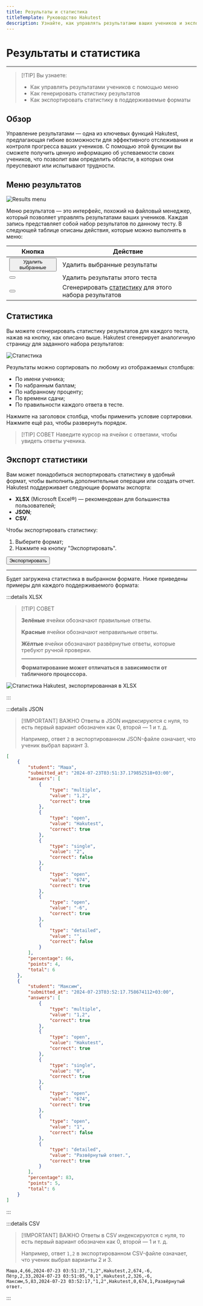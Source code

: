 ```yaml
---
title: Результаты и статистика
titleTemplate: Руководство Hakutest
description: Узнайте, как управлять результатами ваших учеников и экспортировать статистику
---
```


# Результаты и статистика

---

> [!TIP] Вы узнаете:
>
> -   Как управлять результатами учеников с помощью меню
> -   Как генерировать статистику результатов
> -   Как экспортировать статистику в поддерживаемые форматы

## Обзор

Управление результатами &mdash; одна из ключевых функций Hakutest, предлагающая
гибкие возможности для эффективного отслеживания и контроля прогресса ваших
учеников. С помощью этой функции вы сможете получить ценную информацию об
успеваемости своих учеников, что позволит вам определить области, в которых они
преуспевают или испытывают трудности.

## Меню результатов

![Results menu](./img/results-menu.png)

Меню результатов &mdash; это интерфейс, похожий на файловый менеджер, который
позволяет управлять результатами ваших учеников. Каждая запись представляет
собой набор результатов по данному тесту. В следующей таблице описаны действия,
которые можно выполнять в меню:

| Кнопка                                                                                       | Действие                                                             |
| -------------------------------------------------------------------------------------------- | -------------------------------------------------------------------- |
| <button class="button button__danger"><i class="i trash-can"></i> Удалить выбранные</button> | Удалить выбранные результаты                                         |
| <button class="guide-action"><i class="i trash-can"></i></button>                            | Удалить результаты этого теста                                       |
| <button class="guide-action"><i class="i analytics"></i></button>                            | Сгенерировать [статистику](#статистика) для этого набора результатов |

## Статистика

Вы можете сгенерировать статистику результатов для каждого теста, нажав на
кнопку, как описано выше. Hakutest сгенерирует аналогичную страницу для
заданного набора результатов:

![Статистика](./img/statistics.png)

Результаты можно сортировать по любому из отображаемых столбцов:

-   По имени ученика;
-   По набранным баллам;
-   По набранному проценту;
-   По времени сдачи;
-   По правильности каждого ответа в тесте.

Нажмите на заголовок столбца, чтобы применить условие сортировки. Нажмите ещё
раз, чтобы развернуть порядок.

> [!TIP] СОВЕТ
> Наведите курсор на ячейки с ответами, чтобы увидеть ответы ученика.

## Экспорт статистики

Вам может понадобиться экспортировать статистику в удобный формат, чтобы
выполнить дополнительные операции или создать отчет. Hakutest поддерживает
следующие форматы экспорта:

-   **XLSX** (Microsoft Excel®) &mdash; рекомендован для большинства пользователей;
-   **JSON**;
-   **CSV**.

Чтобы экспортировать статистику:

1. Выберите формат;
2. Нажмите на кнопку "Экспортировать".

<button class="button button__primary">Экспортировать</button>

---

Будет загружена статистика в выбранном формате. Ниже приведены примеры для
каждого поддерживаемого формата:

:::details XLSX

> [!TIP] СОВЕТ
>
> <b :class="$style.correct">Зелёные</b> ячейки обозначают правильные ответы.
>
> <b :class="$style.incorrect">Красные</b> ячейки обозначают неправильные ответы.
>
> <b :class="$style.detailed">Жёлтые</b> ячейки обозначают развёрнутые ответы, которые требуют ручной проверки.
>
> ---
>
> **Форматирование может отличаться в зависимости от табличного процессора.**

![Статистика Hakutest, экспортированная в XLSX](./img/statistics-xlsx.png)

:::

:::details JSON

> [!IMPORTANT] ВАЖНО
> Ответы в JSON индексируются с нуля, то есть первый вариант обозначен как 0,
> второй &mdash; 1 и т. д.
>
> Например, ответ `2` в экспортированном JSON-файле означает, что ученик выбрал
> вариант 3.

```json
[
    {
        "student": "Маша",
        "submitted_at": "2024-07-23T03:51:37.179852518+03:00",
        "answers": [
            {
                "type": "multiple",
                "value": "1,2",
                "correct": true
            },
            {
                "type": "open",
                "value": "Hakutest",
                "correct": true
            },
            {
                "type": "single",
                "value": "2",
                "correct": false
            },
            {
                "type": "open",
                "value": "674",
                "correct": true
            },
            {
                "type": "open",
                "value": "-6",
                "correct": true
            },
            {
                "type": "detailed",
                "value": "",
                "correct": false
            }
        ],
        "percentage": 66,
        "points": 4,
        "total": 6
    },
    {
        "student": "Максим",
        "submitted_at": "2024-07-23T03:52:17.758674112+03:00",
        "answers": [
            {
                "type": "multiple",
                "value": "1,2",
                "correct": true
            },
            {
                "type": "open",
                "value": "Hakutest",
                "correct": true
            },
            {
                "type": "single",
                "value": "0",
                "correct": true
            },
            {
                "type": "open",
                "value": "674",
                "correct": true
            },
            {
                "type": "open",
                "value": "1",
                "correct": false
            },
            {
                "type": "detailed",
                "value": "Развёрнутый ответ.",
                "correct": true
            }
        ],
        "percentage": 83,
        "points": 5,
        "total": 6
    }
]
```

:::

:::details CSV

> [!IMPORTANT] ВАЖНО
> Ответы в CSV индексируются с нуля, то есть первый вариант обозначен как 0,
> второй &mdash; 1 и т. д.
>
> Например, ответ `1,2` в экспортированном CSV-файле означает, что ученик
> выбрал варианты 2 и 3.

```csv
Маша,4,66,2024-07-23 03:51:37,"1,2",Hakutest,2,674,-6,
Пётр,2,33,2024-07-23 03:51:05,"0,1",Hakutest,2,326,-6,
Максим,5,83,2024-07-23 03:52:17,"1,2",Hakutest,0,674,1,Развёрнутый ответ.
```

:::

<style module>
.correct {
    padding: 4px;
    background: #A4D2AA;
    color: #2C7135;
}

.incorrect {
    padding: 4px;
    background: #D68282;
    color: #870E0F;
}

.detailed {
    padding: 4px;
    background: #DDD645;
    color: #38201D;
}
</style>
